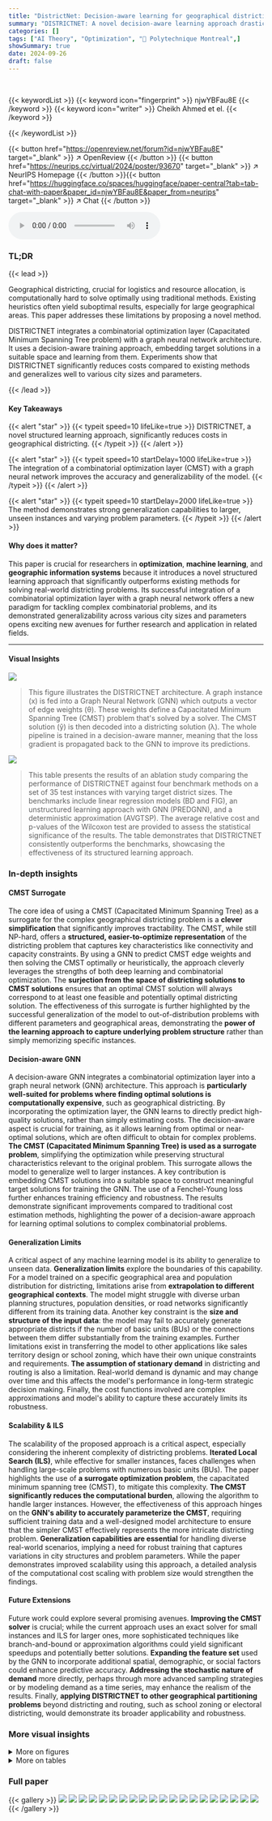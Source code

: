 ```yaml
---
title: "DistrictNet: Decision-aware learning for geographical districting"
summary: "DISTRICTNET: A novel decision-aware learning approach drastically cuts geographical districting costs by integrating combinatorial optimization and graph neural networks."
categories: []
tags: ["AI Theory", "Optimization", "🏢 Polytechnique Montreal",]
showSummary: true
date: 2024-09-26
draft: false
---
```


<br>

{{< keywordList >}}
{{< keyword icon="fingerprint" >}} njwYBFau8E {{< /keyword >}}
{{< keyword icon="writer" >}} Cheikh Ahmed et el. {{< /keyword >}}
 
{{< /keywordList >}}

{{< button href="https://openreview.net/forum?id=njwYBFau8E" target="_blank" >}}
↗ OpenReview
{{< /button >}}
{{< button href="https://neurips.cc/virtual/2024/poster/93670" target="_blank" >}}
↗ NeurIPS Homepage
{{< /button >}}{{< button href="https://huggingface.co/spaces/huggingface/paper-central?tab=tab-chat-with-paper&paper_id=njwYBFau8E&paper_from=neurips" target="_blank" >}}
↗ Chat
{{< /button >}}



<audio controls>
    <source src="https://ai-paper-reviewer.com/njwYBFau8E/podcast.wav" type="audio/wav">
    Your browser does not support the audio element.
</audio>


### TL;DR


{{< lead >}}

Geographical districting, crucial for logistics and resource allocation, is computationally hard to solve optimally using traditional methods. Existing heuristics often yield suboptimal results, especially for large geographical areas. This paper addresses these limitations by proposing a novel method.

DISTRICTNET integrates a combinatorial optimization layer (Capacitated Minimum Spanning Tree problem) with a graph neural network architecture.  It uses a decision-aware training approach, embedding target solutions in a suitable space and learning from them.  Experiments show that DISTRICTNET significantly reduces costs compared to existing methods and generalizes well to various city sizes and parameters.

{{< /lead >}}


#### Key Takeaways

{{< alert "star" >}}
{{< typeit speed=10 lifeLike=true >}} DISTRICTNET, a novel structured learning approach, significantly reduces costs in geographical districting. {{< /typeit >}}
{{< /alert >}}

{{< alert "star" >}}
{{< typeit speed=10 startDelay=1000 lifeLike=true >}} The integration of a combinatorial optimization layer (CMST) with a graph neural network improves the accuracy and generalizability of the model. {{< /typeit >}}
{{< /alert >}}

{{< alert "star" >}}
{{< typeit speed=10 startDelay=2000 lifeLike=true >}} The method demonstrates strong generalization capabilities to larger, unseen instances and varying problem parameters. {{< /typeit >}}
{{< /alert >}}

#### Why does it matter?
This paper is crucial for researchers in **optimization**, **machine learning**, and **geographic information systems** because it introduces a novel structured learning approach that significantly outperforms existing methods for solving real-world districting problems.  Its successful integration of a combinatorial optimization layer with a graph neural network offers a new paradigm for tackling complex combinatorial problems, and its demonstrated generalizability across various city sizes and parameters opens exciting new avenues for further research and application in related fields.

------
#### Visual Insights



![](https://ai-paper-reviewer.com/njwYBFau8E/figures_1_1.jpg)

> This figure illustrates the DISTRICTNET architecture.  A graph instance (x) is fed into a Graph Neural Network (GNN) which outputs a vector of edge weights (θ).  These weights define a Capacitated Minimum Spanning Tree (CMST) problem that's solved by a solver.  The CMST solution (ŷ) is then decoded into a districting solution (λ).  The whole pipeline is trained in a decision-aware manner, meaning that the loss gradient is propagated back to the GNN to improve its predictions.





![](https://ai-paper-reviewer.com/njwYBFau8E/tables_7_1.jpg)

> This table presents the results of an ablation study comparing the performance of DISTRICTNET against four benchmark methods on a set of 35 test instances with varying target district sizes. The benchmarks include linear regression models (BD and FIG), an unstructured learning approach with GNN (PREDGNN), and a deterministic approximation (AVGTSP). The average relative cost and p-values of the Wilcoxon test are provided to assess the statistical significance of the results.  The table demonstrates that DISTRICTNET consistently outperforms the benchmarks, showcasing the effectiveness of its structured learning approach.





### In-depth insights


#### CMST Surrogate
The core idea of using a CMST (Capacitated Minimum Spanning Tree) as a surrogate for the complex geographical districting problem is a **clever simplification** that significantly improves tractability.  The CMST, while still NP-hard, offers a **structured, easier-to-optimize representation** of the districting problem that captures key characteristics like connectivity and capacity constraints.  By using a GNN to predict CMST edge weights and then solving the CMST optimally or heuristically, the approach cleverly leverages the strengths of both deep learning and combinatorial optimization. The **surjection from the space of districting solutions to CMST solutions** ensures that an optimal CMST solution will always correspond to at least one feasible and potentially optimal districting solution. The effectiveness of this surrogate is further highlighted by the successful generalization of the model to out-of-distribution problems with different parameters and geographical areas, demonstrating the **power of the learning approach to capture underlying problem structure** rather than simply memorizing specific instances.

#### Decision-aware GNN
A decision-aware GNN integrates a combinatorial optimization layer into a graph neural network (GNN) architecture.  This approach is **particularly well-suited for problems where finding optimal solutions is computationally expensive**, such as geographical districting. By incorporating the optimization layer, the GNN learns to directly predict high-quality solutions, rather than simply estimating costs.  The decision-aware aspect is crucial for training, as it allows learning from optimal or near-optimal solutions, which are often difficult to obtain for complex problems.  **The CMST (Capacitated Minimum Spanning Tree) is used as a surrogate problem**, simplifying the optimization while preserving structural characteristics relevant to the original problem.  This surrogate allows the model to generalize well to larger instances. A key contribution is embedding CMST solutions into a suitable space to construct meaningful target solutions for training the GNN. The use of a Fenchel-Young loss further enhances training efficiency and robustness.  The results demonstrate significant improvements compared to traditional cost estimation methods, highlighting the power of a decision-aware approach for learning optimal solutions to complex combinatorial problems.

#### Generalization Limits
A critical aspect of any machine learning model is its ability to generalize to unseen data.  **Generalization limits** explore the boundaries of this capability.  For a model trained on a specific geographical area and population distribution for districting, limitations arise from **extrapolation to different geographical contexts**. The model might struggle with diverse urban planning structures, population densities, or road networks significantly different from its training data.  Another key constraint is the **size and structure of the input data**: the model may fail to accurately generate appropriate districts if the number of basic units (BUs) or the connections between them differ substantially from the training examples. Further limitations exist in transferring the model to other applications like sales territory design or school zoning, which have their own unique constraints and requirements.  **The assumption of stationary demand** in districting and routing is also a limitation. Real-world demand is dynamic and may change over time and this affects the model's performance in long-term strategic decision making.  Finally, the cost functions involved are complex approximations and model's ability to capture these accurately limits its robustness.

#### Scalability & ILS
The scalability of the proposed approach is a critical aspect, especially considering the inherent complexity of districting problems.  **Iterated Local Search (ILS)**, while effective for smaller instances, faces challenges when handling large-scale problems with numerous basic units (BUs).  The paper highlights the use of **a surrogate optimization problem**, the capacitated minimum spanning tree (CMST), to mitigate this complexity.  **The CMST significantly reduces the computational burden**, allowing the algorithm to handle larger instances.  However, the effectiveness of this approach hinges on the **GNN's ability to accurately parameterize the CMST**,  requiring sufficient training data and a well-designed model architecture to ensure that the simpler CMST effectively represents the more intricate districting problem. **Generalization capabilities are essential** for handling diverse real-world scenarios, implying a need for robust training that captures variations in city structures and problem parameters. While the paper demonstrates improved scalability using this approach,  a detailed analysis of the computational cost scaling with problem size would strengthen the findings.

#### Future Extensions
Future work could explore several promising avenues.  **Improving the CMST solver** is crucial; while the current approach uses an exact solver for small instances and ILS for larger ones, more sophisticated techniques like branch-and-bound or approximation algorithms could yield significant speedups and potentially better solutions.  **Expanding the feature set** used by the GNN to incorporate additional spatial, demographic, or social factors could enhance predictive accuracy.  **Addressing the stochastic nature of demand** more directly, perhaps through more advanced sampling strategies or by modeling demand as a time series, may enhance the realism of the results.  Finally, **applying DISTRICTNET to other geographical partitioning problems** beyond districting and routing, such as school zoning or electoral districting, would demonstrate its broader applicability and robustness.


### More visual insights

<details>
<summary>More on figures
</summary>


![](https://ai-paper-reviewer.com/njwYBFau8E/figures_7_1.jpg)

> This figure compares the districting solutions produced by four different methods (BD, FIG, PREDGNN, and DISTRICTNET) for the city of Manchester.  Each method aims to divide the city into districts, with a target size of 20 basic units (BUs). The resulting district shapes and their spatial distribution differ significantly between the methods, showcasing the varied approaches used in solving the geographical districting problem. The white star in each image represents the depot.


![](https://ai-paper-reviewer.com/njwYBFau8E/figures_7_2.jpg)

> This figure compares the performance of different districting methods against DISTRICTNET for various city sizes, keeping the target district size constant at 20.  The y-axis shows the relative cost of each method compared to DISTRICTNET (100%). Values above 100% indicate that the benchmark method performed worse than DISTRICTNET. The x-axis represents the number of BUs (city size). The graph shows how the relative performance of different methods changes as the size of the city increases.  This illustrates the generalization ability and scalability of DISTRICTNET for larger instances. 


![](https://ai-paper-reviewer.com/njwYBFau8E/figures_8_1.jpg)

> This figure shows box plots of the distribution of district costs for various target district sizes (t) across three different cities: Bristol, Leeds, and London. Each box plot represents the distribution of costs for a specific target size, with the median indicated by the line inside the box, and the interquartile range represented by the box itself. The whiskers extend to the most extreme data points within 1.5 times the interquartile range. Points outside this range are displayed as individual dots. The figure illustrates how the distribution of districting costs varies based on different target district sizes and cities.


![](https://ai-paper-reviewer.com/njwYBFau8E/figures_12_1.jpg)

> This figure illustrates the architecture of DISTRICTNET.  It shows how a graph neural network (GNN) takes an input graph representing a geographical area, processes it to produce edge weights, and then uses those weights as input to a capacitated minimum spanning tree (CMST) solver. The CMST solution is then decoded into a districting solution. The entire pipeline is trained in a decision-aware manner, enabling the model to learn from optimal districting solutions.


![](https://ai-paper-reviewer.com/njwYBFau8E/figures_15_1.jpg)

> DISTRICTNET uses a graph neural network (GNN) to predict edge weights for a capacitated minimum spanning tree (CMST) problem, which acts as a surrogate for the complex districting problem.  The CMST solution is then decoded into a districting solution.  The entire pipeline is trained in a decision-aware manner, using gradients to optimize the GNN parameters.


![](https://ai-paper-reviewer.com/njwYBFau8E/figures_21_1.jpg)

> This figure visualizes the districting solutions obtained by four different methods (BD, FIG, PREDGNN, and DISTRICTNET) for the city of Manchester, focusing on instances with a target district size of 20 BUs. Each subfigure displays a map of Manchester, with different colors representing the different districts created by each algorithm. The depot's location is marked with a white star. This figure helps illustrate visually the differences in the districting strategies employed by each method.


![](https://ai-paper-reviewer.com/njwYBFau8E/figures_21_2.jpg)

> This figure shows four different districting solutions for the city of Manchester, each generated by a different method: BD, FIG, PREDGNN, and DISTRICTNET. Each solution aims to divide the city into districts of approximately 20 basic units (BUs).  The methods differ in their approach to optimizing districting, with DISTRICTNET incorporating a graph neural network and a combinatorial optimization layer. The depot location, from which vehicles begin service for each district, is shown as a white star in each map.  Visual comparison of the districting solutions helps illustrate the difference in performance across the various methods.


</details>




<details>
<summary>More on tables
</summary>


![](https://ai-paper-reviewer.com/njwYBFau8E/tables_8_1.jpg)
> This table compares the total districting costs obtained by different methods for a large instance in Ile-de-France, with 2000 basic units and a target district size of 20. The costs are expressed as absolute values and as a percentage relative to the cost obtained by DISTRICTNET.  DISTRICTNET achieves the lowest total cost.

![](https://ai-paper-reviewer.com/njwYBFau8E/tables_13_1.jpg)
> This table presents the results of an ablation study comparing the performance of DISTRICTNET against four benchmark methods on a set of 35 test instances.  The benchmarks vary in their approach to estimating district costs (using methods like linear regression, or GNNs without structured learning). DISTRICTNET consistently outperforms the benchmarks, highlighting the benefits of integrating a GNN and structured learning.

![](https://ai-paper-reviewer.com/njwYBFau8E/tables_14_1.jpg)
> This table presents the results of an ablation study comparing the performance of DISTRICTNET against four benchmark approaches on a set of 35 test instances.  The benchmarks represent different methods for estimating district costs, including linear regression models (BD, FIG), a graph neural network (PREDGNN), and a deterministic approximation (AVGTSP). DISTRICTNET consistently outperforms all benchmarks, demonstrating the significant improvement achieved by integrating a GNN and structured learning. The table shows the average relative cost and the p-value of a one-sided Wilcoxon test, indicating the statistical significance of the differences.

![](https://ai-paper-reviewer.com/njwYBFau8E/tables_14_2.jpg)
> This table presents the results of an ablation study comparing the performance of different methods for solving the districting problem.  The methods compared include linear regression models (BD, FIG), an unstructured learning approach with a GNN (PREDGNN), a method without learning (AVGTSP), and the proposed DISTRICTNET method which combines GNN and structured learning. The table shows the average relative cost achieved by each method, along with p-values from a Wilcoxon test, demonstrating the statistical significance of DISTRICTNET's superior performance.

![](https://ai-paper-reviewer.com/njwYBFau8E/tables_16_1.jpg)
> This table summarizes the computational cost for training each of the four models (BD, FIG, PREDGNN, and DISTRICTNET). It shows the number of training examples used, the number of district cost evaluations performed, and the total training time for each model.  The table highlights that DISTRICTNET, despite requiring significantly more district cost evaluations, has a relatively short training time compared to PREDGNN, due to its efficient training process.

![](https://ai-paper-reviewer.com/njwYBFau8E/tables_17_1.jpg)
> This table presents the results of an ablation study comparing the performance of DISTRICTNET against four benchmark approaches for solving real-world districting and routing problems.  The benchmarks vary in how they estimate district costs (linear regression, a GNN without structured learning, a deterministic approximation).  The results show that DISTRICTNET consistently outperforms all benchmarks across various city structures and for larger instances, due to the combination of a GNN and a differentiable optimization layer, demonstrating the value of structured learning.

![](https://ai-paper-reviewer.com/njwYBFau8E/tables_18_1.jpg)
> This table presents the results of an ablation study comparing the performance of DISTRICTNET against four benchmark approaches on a set of 35 test instances.  The benchmarks use different methods for estimating district costs, including linear regression (BD, FIG), a graph neural network (PREDGNN), and a deterministic approximation (AVGTSP).  The table shows the average relative cost for each method compared to DISTRICTNET, demonstrating the superiority of DISTRICTNET's combined GNN and structured learning approach.  The p-values indicate the statistical significance of the differences.

![](https://ai-paper-reviewer.com/njwYBFau8E/tables_19_1.jpg)
> This table presents the optimality gap of four different methods (BD, FIG, PREDGNN, and DISTRICTNET) for solving districting problems.  The optimality gap is calculated as the relative difference between the cost of the true optimal solution and the solution obtained by each method. The results are shown separately for both the training and testing instances.  The table provides average, maximum, and minimum optimality gaps for each method and dataset.

![](https://ai-paper-reviewer.com/njwYBFau8E/tables_20_1.jpg)
> This table presents the detailed results of the experiment comparing DISTRICTNET against other benchmark methods.  For seven real-world cities and five different target district sizes, it shows the total districting cost calculated using Monte Carlo simulation. The best and second-best performing methods are highlighted in blue and orange, respectively.  The final column indicates the percentage difference in cost between DISTRICTNET and the best or second-best method for each scenario.

![](https://ai-paper-reviewer.com/njwYBFau8E/tables_21_1.jpg)
> This table presents a comparison of the compactness of districts generated by different methods (BD, FIG, PREDGNN, AVGTSP, and DISTRICTNET) across seven different cities.  Compactness is a measure of how geographically clustered the districts are, with a higher value indicating greater compactness (a perfect circle would have a compactness of 1). The table shows that DISTRICTNET consistently produces more compact districts than the benchmark methods.

</details>




### Full paper

{{< gallery >}}
<img src="https://ai-paper-reviewer.com/njwYBFau8E/1.png" class="grid-w50 md:grid-w33 xl:grid-w25" />
<img src="https://ai-paper-reviewer.com/njwYBFau8E/2.png" class="grid-w50 md:grid-w33 xl:grid-w25" />
<img src="https://ai-paper-reviewer.com/njwYBFau8E/3.png" class="grid-w50 md:grid-w33 xl:grid-w25" />
<img src="https://ai-paper-reviewer.com/njwYBFau8E/4.png" class="grid-w50 md:grid-w33 xl:grid-w25" />
<img src="https://ai-paper-reviewer.com/njwYBFau8E/5.png" class="grid-w50 md:grid-w33 xl:grid-w25" />
<img src="https://ai-paper-reviewer.com/njwYBFau8E/6.png" class="grid-w50 md:grid-w33 xl:grid-w25" />
<img src="https://ai-paper-reviewer.com/njwYBFau8E/7.png" class="grid-w50 md:grid-w33 xl:grid-w25" />
<img src="https://ai-paper-reviewer.com/njwYBFau8E/8.png" class="grid-w50 md:grid-w33 xl:grid-w25" />
<img src="https://ai-paper-reviewer.com/njwYBFau8E/9.png" class="grid-w50 md:grid-w33 xl:grid-w25" />
<img src="https://ai-paper-reviewer.com/njwYBFau8E/10.png" class="grid-w50 md:grid-w33 xl:grid-w25" />
<img src="https://ai-paper-reviewer.com/njwYBFau8E/11.png" class="grid-w50 md:grid-w33 xl:grid-w25" />
<img src="https://ai-paper-reviewer.com/njwYBFau8E/12.png" class="grid-w50 md:grid-w33 xl:grid-w25" />
<img src="https://ai-paper-reviewer.com/njwYBFau8E/13.png" class="grid-w50 md:grid-w33 xl:grid-w25" />
<img src="https://ai-paper-reviewer.com/njwYBFau8E/14.png" class="grid-w50 md:grid-w33 xl:grid-w25" />
<img src="https://ai-paper-reviewer.com/njwYBFau8E/15.png" class="grid-w50 md:grid-w33 xl:grid-w25" />
<img src="https://ai-paper-reviewer.com/njwYBFau8E/16.png" class="grid-w50 md:grid-w33 xl:grid-w25" />
<img src="https://ai-paper-reviewer.com/njwYBFau8E/17.png" class="grid-w50 md:grid-w33 xl:grid-w25" />
<img src="https://ai-paper-reviewer.com/njwYBFau8E/18.png" class="grid-w50 md:grid-w33 xl:grid-w25" />
<img src="https://ai-paper-reviewer.com/njwYBFau8E/19.png" class="grid-w50 md:grid-w33 xl:grid-w25" />
<img src="https://ai-paper-reviewer.com/njwYBFau8E/20.png" class="grid-w50 md:grid-w33 xl:grid-w25" />
{{< /gallery >}}